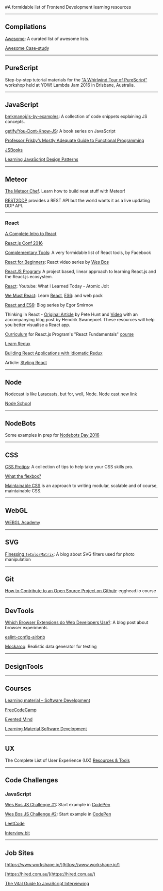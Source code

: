 #A formidable list of Frontend Development learning resources

----
## Compilations

[Awesome](https://github.com/sindresorhus/awesome/): A curated list of awesome lists.

[Awesome Case-study](https://github.com/luruke/awesome-casestudy)

----
## PureScript

Step-by-step tutorial materials for the ["A Whirlwind Tour of PureScript"](http://robhoward.id.au/talks/2016/04/a-whirlwind-tour-of-purescript/) workshop held at YOW! Lambda Jam 2016 in Brisbane, Australia. 

----
## JavaScript

[bmkmanoj/js-by-examples](https://github.com/bmkmanoj/js-by-examples): A collection of code snippets explaining JS concepts.


[getify/You-Dont-Know-JS](https://github.com/getify/You-Dont-Know-JS): A book series on JavaScript


[Professor Frisby’s Mostly Adequate Guide to Functional Programming](https://www.gitbook.com/book/drboolean/mostly-adequate-guide/details)

[JSBooks](http://jsbooks.revolunet.com/)

[Learning JavaScript Design Patterns](https://addyosmani.com/resources/essentialjsdesignpatterns/book/)

----
## Meteor

[The Meteor Chef](https://themeteorchef.com/). Learn how to build neat stuff with Meteor!

[REST2DDP](http://devpost.com/software/rest2ddp) provides a REST API but the world wants it as a live updating DDP API.

----
### React

[A Complete Intro to React](https://github.com/btholt/complete-intro-to-react)

[React.js Conf 2016](https://www.youtube.com/playlist?list=PLb0IAmt7-GS0M8Q95RIc2lOM6nc77q1IY)

[Complementary Tools](https://github.com/facebook/react/wiki/Complementary-Tools): A very formidable list of React tools, by Facebook

[React for Beginners](https://reactforbeginners.com/): React video series by [Wes Bos](https://twitter.com/wesbos?lang=en)

[ReactJS Program](http://courses.reactjsprogram.com/courses/reactjsfundamentals/lectures/821020): A project based, linear approach to learning React.js and the React.js ecosystem.

[React](https://www.youtube.com/playlist?list=PLUAEXpf1UDMkzPOiNJBrlqsUryn7n2cnK): Youtube: What I Learned Today - Atomic Jolt

[We Must React](http://codestorm.top/we-must-react-ep-01-lets-start-with-webpack-and-babel/): Learn
[React](https://facebook.github.io/react/),
[ES6](http://es6-features.org/): and web pack

[React and ES6](http://egorsmirnov.me/2015/05/22/react-and-es6-part1.html): Blog series by Egor Smirnov

Thinking in React - [Original Article](https://facebook.github.io/react/docs/thinking-in-react) by Pete Hunt and [Video](http://tagtree.tv/thinking-in-react) with an accompanying blog post by Hendrik Swanepoel. These resources will help you better visualise a React app.

[Curriculum](https://github.com/ReactjsProgram/react-fundamentals-curriculum) for React.js Program's "React Fundamentals" [course](http://courses.reactjsprogram.com/courses/reactjsfundamentals)

[Learn Redux](https://learnredux.com/)

[Building React Applications with Idiomatic Redux](https://egghead.io/courses/building-react-applications-with-idiomatic-redux)

Article: [Styling React](http://survivejs.com/react/advanced-techniques/styling-react/)

----
## Node

[Nodecast](https://nodecasts.io/) is like [Laracasts](https://laracasts.com/), but for, well, Node.
[Node cast new link](https://teachable.com/)

[Node School](http://nodeschool.io/)

----
## NodeBots

Some examples in prep for [Nodebots Day 2016](https://github.com/DamonOehlman/nbd2016-syd)


----
## CSS

[CSS Protips](https://github.com/AllThingsSmitty/css-protips): A collection of tips to help take your CSS skills pro.

[What the flexbox?](http://flexbox.io/#/)

[Maintainable CSS](http://maintainablecss.com) is an approach to writing modular, scalable and of course, maintainable CSS. 

----
## WebGL

[WEBGL Academy](http://www.webglacademy.com/)

----
## SVG

[Finessing `feColorMatrix`](http://alistapart.com/article/finessing-fecolormatrix): A blog about SVG filters used for photo manipulation

----
## Git

[How to Contribute to an Open Source Project on Github](https://egghead.io/series/how-to-contribute-to-an-open-source-project-on-github): egghead.io course

----
## DevTools

[Which Browser Extensions do Web Developers Use?](http://blog.reybango.com/2016/01/20/which-browser-extensions-do-web-developers-use/): A blog post about browser experiments

[eslint-config-airbnb](https://github.com/airbnb/javascript/tree/master/packages/eslint-config-airbnb)

[Mockaroo](https://www.mockaroo.com/): Realistic data generator for testing

----
## DesignTools

----

## Courses

[Learning material – Software Development](https://learnitmyway.com/2016/11/11/learning-material-software-development/)

[FreeCodeCamp](https://www.freecodecamp.com/)

[Evented Mind](https://www.eventedmind.com/)

[Learning Material Software Development](https://learnitmyway.com/2016/11/11/learning-material-software-development/)

----
## UX

The Complete List of User Experience (UX) [Resources & Tools](https://medium.freecodecamp.com/the-complete-list-of-user-experience-ux-resources-tools-7af32aa129f6#.iumggsc8l)

----
## Code Challenges

### JavaScript

[Wes Bos JS Challenge #1](https://twitter.com/wesbos/status/694530601286676480?utm_source=newsletter&utm_medium=email&utm_campaign=question): Start example in
[CodePen](http://codepen.io/wesbos/pen/zrLjYq)

[Wes Bos JS Challenge #2](https://twitter.com/wesbos/status/699967550621380608?utm_source=newsletter&utm_medium=email&utm_campaign=question): Start example in [CodePen](http://codepen.io/wesbos/pen/JGVryP)

[LeetCode](https://leetcode.com/)

[Interview bit](https://www.interviewbit.com/)

----
## Job Sites

[https://www.workshape.io/](https://www.workshape.io/)

[https://hired.com.au/](https://hired.com.au/)

[The Vital Guide to JavaScript Interviewing](https://www.toptal.com/javascript#hiring-guide)